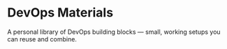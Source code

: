 # DevOps Materials

A personal library of DevOps building blocks — small, working setups you can reuse and combine.
